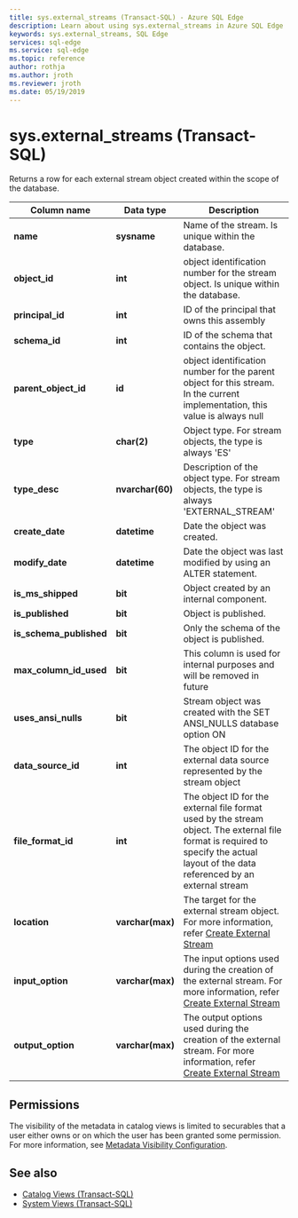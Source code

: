 ```yaml
---
title: sys.external_streams (Transact-SQL) - Azure SQL Edge
description: Learn about using sys.external_streams in Azure SQL Edge
keywords: sys.external_streams, SQL Edge
services: sql-edge
ms.service: sql-edge
ms.topic: reference
author: rothja
ms.author: jroth
ms.reviewer: jroth
ms.date: 05/19/2019
---
```


# sys.external_streams (Transact-SQL)

Returns a row for each external stream object created within the scope of the database.

|Column name|Data type|Description|  
|-----------------|---------------|-----------------|
|**name**|**sysname**|Name of the stream. Is unique within the database.|
|**object_id**|**int**|object identification number for the stream object. Is unique within the database.|
|**principal_id**|**int**|ID of the principal that owns this assembly|
|**schema_id**|**int**| ID of the schema that contains the object.|
|**parent_object_id**|**id**| object identification number for the parent object for this stream. In the current implementation, this value is always null|
|**type**|**char(2)**|Object type. For stream objects, the type is always 'ES'|
|**type_desc**|**nvarchar(60)**| Description of the object type. For stream objects, the type is always 'EXTERNAL_STREAM'|
|**create_date**|**datetime**| Date the object was created.|
|**modify_date**|**datetime**| Date the object was last modified by using an ALTER statement.|
|**is_ms_shipped**|**bit**| Object created by an internal component.|  
|**is_published**|**bit**|Object is published.|  
|**is_schema_published**|**bit**|Only the schema of the object is published.|
|**max_column_id_used**|**bit**| This column is used for internal purposes and will be removed in future|  
|**uses_ansi_nulls**|**bit**| Stream object was created with the SET ANSI_NULLS database option ON|
|**data_source_id**|**int**| The object ID for the external data source represented by the stream object |  
|**file_format_id**|**int**| The object ID for the external file format used by the stream object. The external file format is required to specify the actual layout of the data referenced by an external stream| 
|**location**|**varchar(max)**| The target for the external stream object. For more information, refer [Create External Stream](overview.md) |
|**input_option**|**varchar(max)**| The input options used during the creation of the external stream. For more information, refer [Create External Stream](overview.md) |
|**output_option**|**varchar(max)**| The output options used during the creation of the external stream. For more information, refer [Create External Stream](overview.md) | 

## Permissions

The visibility of the metadata in catalog views is limited to securables that a user either owns or on which the user has been granted some permission. For more information, see [Metadata Visibility Configuration](/sql/relational-databases/security/metadata-visibility-configuration/).

## See also

- [Catalog Views (Transact-SQL)](/sql/relational-databases/system-catalog-views/catalog-views-transact-sql/)
- [System Views (Transact-SQL)](/sql/t-sql/language-reference/)
